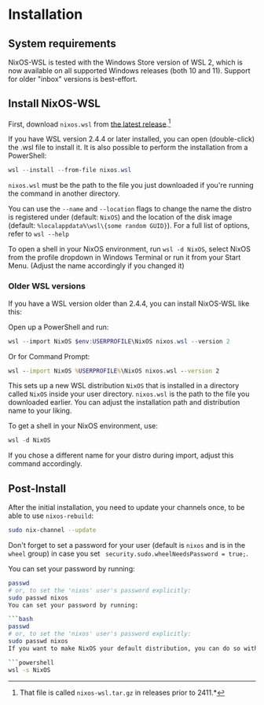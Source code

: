 # Installation

## System requirements

NixOS-WSL is tested with the Windows Store version of WSL 2, which is now available on all supported Windows releases (both 10 and 11).
Support for older "inbox" versions is best-effort.

## Install NixOS-WSL

First, download `nixos.wsl` from [the latest release](https://github.com/nix-community/NixOS-WSL/releases/latest).[^wsl-file]

If you have WSL version 2.4.4 or later installed, you can open (double-click) the .wsl file to install it.
It is also possible to perform the installation from a PowerShell:

```powershell
wsl --install --from-file nixos.wsl
```

`nixos.wsl` must be the path to the file you just downloaded if you're running the command in another directory.

You can use the `--name` and `--location` flags to change the name the distro is registered under (default: `NixOS`) and the location of the disk image (default: `%localappdata%\wsl\{some random GUID}`). For a full list of options, refer to `wsl --help`

To open a shell in your NixOS environment, run `wsl -d NixOS`, select NixOS from the profile dropdown in Windows Terminal or run it from your Start Menu. (Adjust the name accordingly if you changed it)

### Older WSL versions

If you have a WSL version older than 2.4.4, you can install NixOS-WSL like this:

Open up a PowerShell and run:

```powershell
wsl --import NixOS $env:USERPROFILE\NixOS nixos.wsl --version 2
```

Or for Command Prompt:

```cmd
wsl --import NixOS %USERPROFILE%\NixOS nixos.wsl --version 2
```

This sets up a new WSL distribution `NixOS` that is installed in a directory called `NixOS` inside your user directory.
`nixos.wsl` is the path to the file you downloaded earlier.
You can adjust the installation path and distribution name to your liking.

To get a shell in your NixOS environment, use:

```powershell
wsl -d NixOS
```

If you chose a different name for your distro during import, adjust this command accordingly.

## Post-Install

After the initial installation, you need to update your channels once, to be able to use `nixos-rebuild`:

```sh
sudo nix-channel --update
```

Don't forget to set a password for your user (default is `nixos` and is in the `wheel` group) in case you set ` security.sudo.wheelNeedsPassword = true;`.

You can set your password by running:

```bash
passwd
# or, to set the 'nixos' user's password explicitly:
sudo passwd nixos
You can set your password by running:

```bash
passwd
# or, to set the 'nixos' user's password explicitly:
sudo passwd nixos
If you want to make NixOS your default distribution, you can do so with

```powershell
wsl -s NixOS
```

[^wsl-file]: That file is called `nixos-wsl.tar.gz` in releases prior to 2411.*

